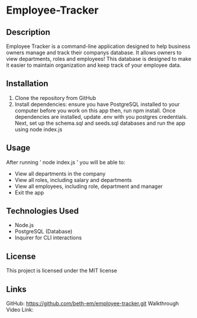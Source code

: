 # Employee-Tracker

## Description
Employee Tracker is a command-line application designed to help business owners manage and track their companys database. It allows owners to view departments, roles and employees! This database is designed to make it easier to maintain organization and keep track of your employee data.

## Installation
1. Clone the repository from GitHub
2. Install dependencies: ensure you have PostgreSQL installed to your computer before you work on this app then, run npm install. Once dependencies are installed, update .env with you postgres credentials. Next, set up the schema.sql and seeds.sql databases and run the app using node index.js

## Usage
After running ' node index.js ' you will be able to:
* View all departments in the company
* View all roles, including salary and departments
* View all employees, including role, department and manager
* Exit the app

## Technologies Used
* Node.js
* PostgreSQL (Database)
* Inquirer for CLI interactions

## License 
This project is licensed under the MIT license

## Links
GitHub: https://github.com/beth-em/employee-tracker.git
Walkthrough Video Link: